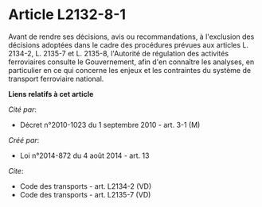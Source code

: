 # Article L2132-8-1

Avant de rendre ses décisions, avis ou recommandations, à l'exclusion des décisions adoptées dans le cadre des procédures
prévues aux articles L. 2134-2, L. 2135-7 et L. 2135-8, l'Autorité de régulation des activités ferroviaires consulte le
Gouvernement, afin d'en connaître les analyses, en particulier en ce qui concerne les enjeux et les contraintes du système de
transport ferroviaire national.

**Liens relatifs à cet article**

_Cité par_:

  - Décret n°2010-1023 du 1 septembre 2010 - art. 3-1 (M)

_Créé par_:

  - Loi n°2014-872 du 4 août 2014 - art. 13

_Cite_:

  - Code des transports - art. L2134-2 (VD)
  - Code des transports - art. L2135-7 (VD)
